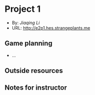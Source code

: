 
# Project 1
+ By: *Jiaqing Li*
+ URL: <http://e2p1.hes.strangeplants.me>

## Game planning
+ ...




## Outside resources


## Notes for instructor
